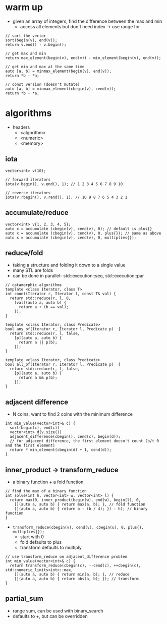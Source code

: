 # warm up

* given an array of integers, find the difference between the max and min
  * access all elements but don't need index -> use range for

```
// sort the vector
sort(begin(v), end(v));
return v.end() - v.begin();

// get max and min
return max_element(begin(v), end(v)) - min_element(begin(v), end(v));

// get min and max at the same time
auto [a, b] = minmax_element(begin(v), end(v));
return *b - *a;

// const version (doesn't mutate)
auto [a, b] = minmax_element(cbegin(v), cend(v));
return *b - *a;
```
# algorithms

* headers
  * \<algorithm\>
  * \<numeric\>
  * \<memory\>

## iota
```
vector<int> v(10);

// forward iterators
iota(v.begin(), v.end(), 1); // 1 2 3 4 5 6 7 8 9 10

// reverse iterators
iota(v.rbegin(), v.rend(), 1); // 10 9 8 7 6 5 4 3 2 1
```

## accumulate/reduce
```
vector<int> v{1, 2, 3, 4, 5};
auto x = accumulate (cbegin(v), cend(v), 0); // default is plus{}
auto x = accumulate (cbegin(v), cend(v), 0, plus{}); // same as above
auto x = accumulate (cbegin(v), cend(v), 0, multiplies{});
```

## reduce/fold
* taking a structure and folding it down to a single value
* many STL are folds
* can be done in parallel- std::execution::seq, std::execution::par

```
// catamorphic algorithms
template <class Iterator, class T>
int count(Iterator r, Iterator l, const T& val) {
  return std::reduce(r, l, 0,
    [val](auto a, auto b) {
      return a + (b == val);
    });
}

template <class Iterator, class Predicate>
bool any_of(Iterator r, Iterator l, Predicate p)  {
  return std::reduce(r, l, false,
    [p](auto a, auto b) {
      return a || p(b);
    });
}

template <class Iterator, class Predicate>
bool all_of(Iterator r, Iterator l, Predicate p)  {
  return std::reduce(r, l, false,
    [p](auto a, auto b) {
      return a && p(b);
    });
}
```

## adjacent difference
* N coins, want to find 2 coins with the minimum difference

```
int min_value(vector<int>& c) {
  sort(begin(c), end(c))
  vector<int> d(v.size())
  adjacent_difference(cbegin(), cend(c), begin(d));
  // for adjacent difference, the first element doesn't count (b/t 0 and the first element)
  return * min_element(cbegin(d) + 1, cend(d));
}
```

## inner_product -> transform_reduce
* a binary function + a fold function

```
// find the max of a binary function
int solve(int h, vector<int> w, vector<int> l) {
  return max(0, inner_product(begin(w), end(w), begin(l), 0,
    [](auto a, auto b) { return max(a, b); }, // fold function
    [](auto a, auto b) { return a - (b / 4); }) - h); // binary function
}
```

* `transform_reduce(cbegin(v), cend(v), cbegin(u), 0, plus{}, multiplies{});`
  * start with 0
  * fold defaults to plus
  * transform defaults to multiply

```
// use transform_reduce on adjacent_difference problem
int min_value(vector<int>& c) {
  return transform_reduce(cbegin(c), --cend(c), ++cbegin(c), std::numeric_limits<int>::max,
    [](auto a, auto b) { return min(a, b); }, // reduce
    [](auto a, auto b) { return abs(a, b); }); // transform
}
```

## partial_sum
* range sum, can be used with binary_search
* defaults to +, but can be overridden



























